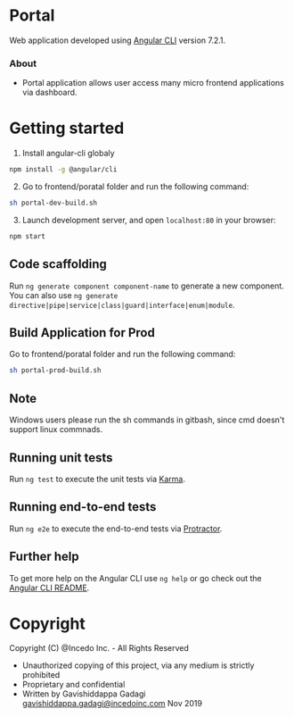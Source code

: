 # Portal

Web application developed using [Angular CLI](https://github.com/angular/angular-cli) version 7.2.1.

### About

- Portal application allows user access many micro frontend applications via dashboard.

# Getting started

1. Install angular-cli globaly 
  ```bash
  npm install -g @angular/cli
  ```

2. Go to frontend/poratal folder and run the following command:
 ```bash
 sh portal-dev-build.sh
 ```
 
3. Launch development server, and open `localhost:80` in your browser:
 ```bash
 npm start
 ```
## Code scaffolding

Run `ng generate component component-name` to generate a new component. You can also use `ng generate directive|pipe|service|class|guard|interface|enum|module`.

## Build Application for Prod

 Go to frontend/poratal folder and run the following command:
 ```bash
 sh portal-prod-build.sh
 ```

## Note

Windows users please run the sh commands in gitbash, since cmd doesn't support linux commnads.

## Running unit tests

Run `ng test` to execute the unit tests via [Karma](https://karma-runner.github.io).

## Running end-to-end tests

Run `ng e2e` to execute the end-to-end tests via [Protractor](http://www.protractortest.org/).

## Further help

To get more help on the Angular CLI use `ng help` or go check out the [Angular CLI README](https://github.com/angular/angular-cli/blob/master/README.md).

# Copyright

 Copyright (C) @Incedo Inc. - All Rights Reserved
 * Unauthorized copying of this project, via any medium is strictly prohibited
 * Proprietary and confidential
 * Written by Gavishiddappa Gadagi <gavishiddappa.gadagi@incedoinc.com> Nov 2019